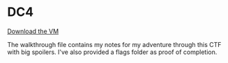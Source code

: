 # DC4

[Download the VM](https://www.vulnhub.com/entry/dc-4,313/)

The walkthrough file contains my notes for my adventure through this CTF with big spoilers. I've also provided a flags folder as proof of completion.
